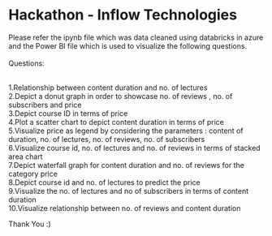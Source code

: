 # Hackathon - Inflow Technologies

Please refer the ipynb file which was data cleaned using databricks in azure and the Power BI file which is used to visualize the following questions.
</br></br>
Questions:</br></br>

1.Relationship between content duration and no. of lectures<br>
2.Depict a donut graph in order to showcase no. of reviews , no. of subscribers and price<br>
3.Depict course ID in terms of price<br>
4.Plot a scatter chart to depict content duration in terms of price<br>
5.Visualize price as legend by considering the parameters : content of duration, no. of lectures, no. of reviews, no. of subscribers<br>
6.Visualize course id, no. of lectures and no. of reviews in terms of stacked area chart<br>
7.Depict waterfall graph for content duration and no. of reviews for the category price<br>
8.Depict course id and no. of lectures to predict the price<br/>
9.Visualize the no. of lectures and no of subscribers in terms of content duration </br>
10.Visualize relationship between no. of reviews and content duration</br>

Thank You :)
